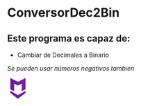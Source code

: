 # ConversorDec2Bin
## Este programa es capaz de: 

* Cambiar de Decimales a Binario

_Se pueden usar números negativos tambien_


![alt text][logo]

[logo]: https://github.com/adam-p/markdown-here/raw/master/src/common/images/icon48.png "Logo Title Text 2"